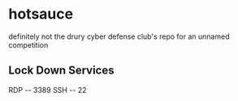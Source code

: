 # hotsauce
definitely not the drury cyber defense club's repo for an unnamed competition

## Lock Down Services
RDP -- 3389 
SSH -- 22

